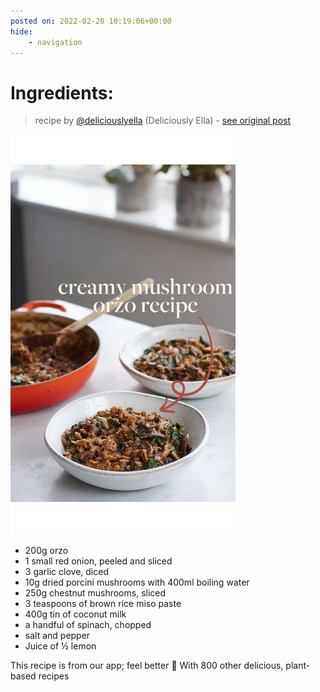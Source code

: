 ```yaml
---
posted on: 2022-02-20 10:19:06+00:00
hide:
    - navigation
---
```


# Ingredients: 

> recipe by [@deliciouslyella](https://www.instagram.com/deliciouslyella/) 
(Deliciously Ella) - [see original post](https://instagram.com/p/CaMguvhjITt)

![](../img/deliciouslyella_20-02-2022_1002.png)

- 200g orzo
- 1 small red onion, peeled and sliced
- 3 garlic clove, diced
- 10g dried porcini mushrooms with 400ml boiling water
- 250g chestnut mushrooms, sliced
- 3 teaspoons of brown rice miso paste
- 400g tin of coconut milk
- a handful of spinach, chopped
- salt and pepper
- Juice of ½ lemon

This recipe is from our app; feel better 🌱 With 800 other delicious, plant-based recipes 